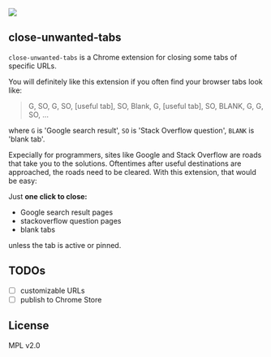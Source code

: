 ![](https://ws4.sinaimg.cn/large/006tNc79ly1fr8vk92pzuj303k03k0f6.jpg)

## close-unwanted-tabs

`close-unwanted-tabs` is a Chrome extension for closing some tabs of specific URLs.

You will definitely like this extension if you often find your browser tabs look like:

>G, SO, G, SO, [useful tab], SO, Blank, G, [useful tab], SO, BLANK, G, G, SO, ...

where `G` is 'Google search result', `SO` is 'Stack Overflow question', `BLANK` is 'blank tab'.

Expecially for programmers, sites like Google and Stack Overflow are roads that take you to the solutions. Oftentimes after useful destinations are approached, the roads need to be cleared. With this extension, that would be easy:

Just **one click to close:**

- Google search result pages
- stackoverflow question pages
- blank tabs

unless the tab is active or pinned.

## TODOs

- [ ] customizable URLs
- [ ] publish to Chrome Store

## License

MPL v2.0
